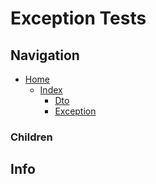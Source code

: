# Exception Tests

## Navigation

* [Home](/README.md)
	* [Index](/docs/Index.md)
		* [Dto](/src/Dto/README.md)
		* [Exception](/src/Dto/Exception/README.md)

### Children

## Info